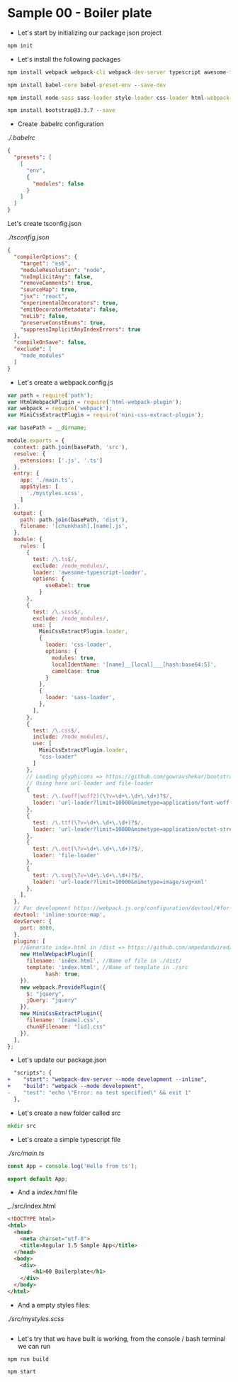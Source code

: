 # Sample 00 - Boiler plate

- Let's start by initializing our package json project

```cmd
npm init
```

- Let's install the following packages

```cmd
npm install webpack webpack-cli webpack-dev-server typescript awesome-typescript-loader --save-dev
```

```cmd
npm install babel-core babel-preset-env --save-dev
```

```cmd
npm install node-sass sass-loader style-loader css-loader html-webpack-plugin mini-css-extract-plugin file-loader url-loader --save-dev
```

```cmd
npm install bootstrap@3.3.7 --save
```

- Create .babelrc configuration

_./.babelrc_

```json
{
  "presets": [
    [
      "env",
      {
        "modules": false
      }
    ]
  ]
}
```

Let's create tsconfig.json

_./tsconfig.json_

```json
{
  "compilerOptions": {
    "target": "es6",
    "moduleResolution": "node",
    "noImplicitAny": false,
    "removeComments": true,
    "sourceMap": true,
    "jsx": "react",
    "experimentalDecorators": true,
    "emitDecoratorMetadata": false,
    "noLib": false,
    "preserveConstEnums": true,
    "suppressImplicitAnyIndexErrors": true
  },
  "compileOnSave": false,
  "exclude": [
    "node_modules"
  ]
}
```

- Let's create a webpack.config.js

```javascript
var path = require('path');
var HtmlWebpackPlugin = require('html-webpack-plugin');
var webpack = require('webpack');
var MiniCssExtractPlugin = require('mini-css-extract-plugin');

var basePath = __dirname;

module.exports = {
  context: path.join(basePath, 'src'),
  resolve: {
    extensions: ['.js', '.ts']
  },
  entry: {
    app: './main.ts',
    appStyles: [
      './mystyles.scss',
    ]
  },
  output: {
    path: path.join(basePath, 'dist'),
    filename: '[chunkhash].[name].js',
  },
  module: {
    rules: [
      {
        test: /\.ts$/,
        exclude: /node_modules/,
        loader: 'awesome-typescript-loader',
        options: {
            useBabel: true
          }        
      },
      {
        test: /\.scss$/,
        exclude: /node_modules/,        
        use: [
          MiniCssExtractPlugin.loader,
          {
            loader: 'css-loader', 
            options: {
              modules: true,
              localIdentName: '[name]__[local]___[hash:base64:5]',
              camelCase: true
            }
          },
          {
            loader: 'sass-loader',
          },
        ],        
      },
      {
        test: /\.css$/,
        include: /node_modules/,
        use: [
          MiniCssExtractPlugin.loader,
          "css-loader"
        ]       
      },
      // Loading glyphicons => https://github.com/gowravshekar/bootstrap-webpack
      // Using here url-loader and file-loader
      {
        test: /\.(woff|woff2)(\?v=\d+\.\d+\.\d+)?$/,
        loader: 'url-loader?limit=10000&mimetype=application/font-woff'
      },
      {
        test: /\.ttf(\?v=\d+\.\d+\.\d+)?$/,
        loader: 'url-loader?limit=10000&mimetype=application/octet-stream'
      },
      {
        test: /\.eot(\?v=\d+\.\d+\.\d+)?$/,
        loader: 'file-loader'
      },
      {
        test: /\.svg(\?v=\d+\.\d+\.\d+)?$/,
        loader: 'url-loader?limit=10000&mimetype=image/svg+xml'
      },
    ],
  },
  // For development https://webpack.js.org/configuration/devtool/#for-development
  devtool: 'inline-source-map',
  devServer: {
    port: 8080,
  },
  plugins: [
    //Generate index.html in /dist => https://github.com/ampedandwired/html-webpack-plugin
    new HtmlWebpackPlugin({
      filename: 'index.html', //Name of file in ./dist/
      template: 'index.html', //Name of template in ./src
			hash: true,
    }),
    new webpack.ProvidePlugin({
      $: "jquery",
      jQuery: "jquery"
    }),
    new MiniCssExtractPlugin({
      filename: '[name].css',
      chunkFilename: "[id].css"
    }),
  ],
};
```

- Let's update our package.json

```diff
  "scripts": {
+    "start": "webpack-dev-server --mode development --inline",
+    "build": "webpack --mode development",
-    "test": "echo \"Error: no test specified\" && exit 1"
  },
```

- Let's create a new folder called _src_

```cmd
mkdir src
```

- Let's create a simple typescript file

_./src/main.ts_

```typescript
const App = console.log('Hello from ts');

export default App;
```

- And a _index.html_ file

_./src/index.html

```html
<!DOCTYPE html>
<html>
  <head>
    <meta charset="utf-8">
    <title>Angular 1.5 Sample App</title>
  </head>
  <body>
    <div>
        <h1>00 Boilerplate</h1>
    </div>
  </body>
</html>
```

- And a empty styles files:

_./src/mystyles.scss_
``` 
```

- Let's try that we have built is working, from the console / bash terminal we can run 

```
npm run build 
```

```
npm start
```
